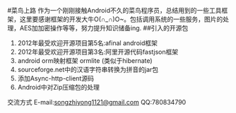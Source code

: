 ﻿#菜鸟上路
作为一个刚刚接触Android不久的菜鸟程序员，总结用到的一些工具框架，这里要感谢框架的开发大牛O(∩_∩)O~。包括调用系统的一些服务，图片的处理，AES加加密操作等等，努力提升知识储备ing.
##引入的开源包
1. 2012年最受欢迎开源项目第5名:afinal android框架
2. 2012年最受欢迎开源项目第3名:阿里开源代码fastjson框架
3. android orm映射框架 ormlite (类似于hibernate)
4. sourceforge.net中的汉语字符串转换为拼音的jar包
5. 添加Async-http-client源码
6. Android中对Zip压缩包的处理

交流方式
E-mail:songzhiyong1121@gmail.com
QQ:780834790